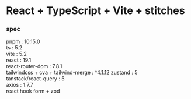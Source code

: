 # React + TypeScript + Vite + stitches

### spec

pnpm : 10.15.0  
ts : 5.2  
vite : 5.2  
react : 19.1  
react-router-dom : 7.8.1  
tailwindcss + cva + tailwind-merge : ^4.1.12
zustand : 5  
tanstack/react-query : 5  
axios : 1.7.7  
react hook form + zod
